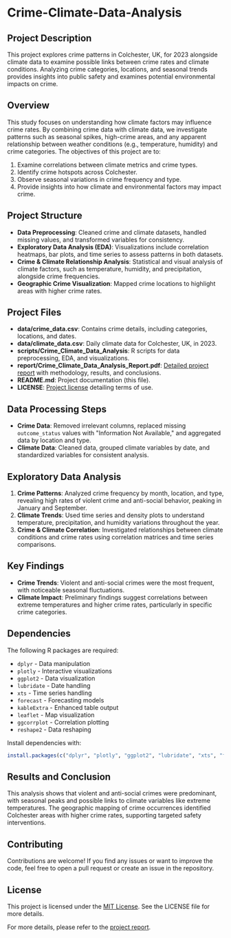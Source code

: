 # Crime-Climate-Data-Analysis

## Project Description
This project explores crime patterns in Colchester, UK, for 2023 alongside climate data to examine possible links between crime rates and climate conditions. Analyzing crime categories, locations, and seasonal trends provides insights into public safety and examines potential environmental impacts on crime.

## Overview
This study focuses on understanding how climate factors may influence crime rates. By combining crime data with climate data, we investigate patterns such as seasonal spikes, high-crime areas, and any apparent relationship between weather conditions (e.g., temperature, humidity) and crime categories. The objectives of this project are to:

1. Examine correlations between climate metrics and crime types.
2. Identify crime hotspots across Colchester.
3. Observe seasonal variations in crime frequency and type.
4. Provide insights into how climate and environmental factors may impact crime.

## Project Structure
- **Data Preprocessing**: Cleaned crime and climate datasets, handled missing values, and transformed variables for consistency.
- **Exploratory Data Analysis (EDA)**: Visualizations include correlation heatmaps, bar plots, and time series to assess patterns in both datasets.
- **Crime & Climate Relationship Analysis**: Statistical and visual analysis of climate factors, such as temperature, humidity, and precipitation, alongside crime frequencies.
- **Geographic Crime Visualization**: Mapped crime locations to highlight areas with higher crime rates.

## Project Files
- **data/crime_data.csv**: Contains crime details, including categories, locations, and dates.
- **data/climate_data.csv**: Daily climate data for Colchester, UK, in 2023.
- **scripts/Crime_Climate_Data_Analysis**: R scripts for data preprocessing, EDA, and visualizations.
- **report/Crime_Climate_Data_Analysis_Report.pdf**: [Detailed project report](report/Crime_Climate_Data_Analysis_Report.pdf) with methodology, results, and conclusions.
- **README.md**: Project documentation (this file).
- **LICENSE**: [Project license](LICENSE) detailing terms of use.

## Data Processing Steps
- **Crime Data**: Removed irrelevant columns, replaced missing `outcome_status` values with "Information Not Available," and aggregated data by location and type.
- **Climate Data**: Cleaned data, grouped climate variables by date, and standardized variables for consistent analysis.

## Exploratory Data Analysis
1. **Crime Patterns**: Analyzed crime frequency by month, location, and type, revealing high rates of violent crime and anti-social behavior, peaking in January and September.
2. **Climate Trends**: Used time series and density plots to understand temperature, precipitation, and humidity variations throughout the year.
3. **Crime & Climate Correlation**: Investigated relationships between climate conditions and crime rates using correlation matrices and time series comparisons.

## Key Findings
- **Crime Trends**: Violent and anti-social crimes were the most frequent, with noticeable seasonal fluctuations.
- **Climate Impact**: Preliminary findings suggest correlations between extreme temperatures and higher crime rates, particularly in specific crime categories.

## Dependencies
The following R packages are required:

- `dplyr` - Data manipulation
- `plotly` - Interactive visualizations
- `ggplot2` - Data visualization
- `lubridate` - Date handling
- `xts` - Time series handling
- `forecast` - Forecasting models
- `kableExtra` - Enhanced table output
- `leaflet` - Map visualization
- `ggcorrplot` - Correlation plotting
- `reshape2` - Data reshaping

Install dependencies with:
```R
install.packages(c("dplyr", "plotly", "ggplot2", "lubridate", "xts", "forecast", "kableExtra", "leaflet", "ggcorrplot", "reshape2"))
```

## Results and Conclusion

This analysis shows that violent and anti-social crimes were predominant, with seasonal peaks and possible links to climate variables like extreme temperatures. The geographic mapping of crime occurrences identified Colchester areas with higher crime rates, supporting targeted safety interventions.

## Contributing
Contributions are welcome! If you find any issues or want to improve the code, feel free to open a pull request or create an issue in the repository.

## License
This project is licensed under the [MIT License](./LICENSE). See the LICENSE file for more details.


For more details, please refer to the [project report](./Crime_Climate_Data_Analysis_Report.pdf).
